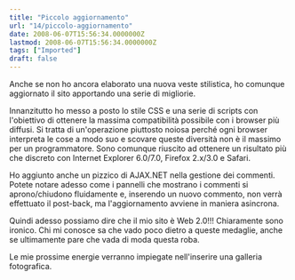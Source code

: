 ```yaml
---
title: "Piccolo aggiornamento"
url: "14/piccolo-aggiornamento"
date: 2008-06-07T15:56:34.0000000Z
lastmod: 2008-06-07T15:56:34.0000000Z
tags: ["Imported"]
draft: false
---
```

<p>Anche se non ho ancora elaborato una nuova veste stilistica, ho comunque aggiornato il sito apportando una serie di migliorie.</p>
<p>Innanzitutto ho messo a posto lo stile CSS e una serie di scripts con l'obiettivo di ottenere la massima compatibilità possibile con i browser più diffusi. Si tratta di un'operazione piuttosto noiosa perché ogni browser interpreta le cose a modo suo e scovare queste diversità non è il massimo per un programmatore. Sono comunque riuscito ad ottenere un risultato più che discreto con Internet Explorer 6.0/7.0, Firefox 2.x/3.0 e Safari.</p>
<p>Ho aggiunto anche un pizzico di AJAX.NET nella gestione dei commenti. Potete notare adesso come i pannelli che mostrano i commenti si aprono/chiudono fluidamente e, inserendo un nuovo commento, non verrà effettuato il post-back, ma l'aggiornamento avviene in maniera asincrona.</p>
<p>Quindi adesso possiamo dire che il mio sito è Web 2.0!!! Chiaramente sono ironico. Chi mi conosce sa che vado poco dietro a queste medaglie, anche se ultimamente pare che vada di moda questa roba.</p>
<p>Le mie prossime energie verranno impiegate nell'inserire una galleria fotografica.</p>